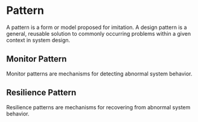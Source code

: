 # Pattern
A pattern is a form or model proposed for imitation. A design pattern is a 
general, reusable solution to commonly occurring problems within a given 
context in system design.

## Monitor Pattern
Monitor patterns are mechanisms for detecting abnormal system behavior.

## Resilience Pattern
Resilience patterns are mechanisms for recovering from abnormal system
behavior.
